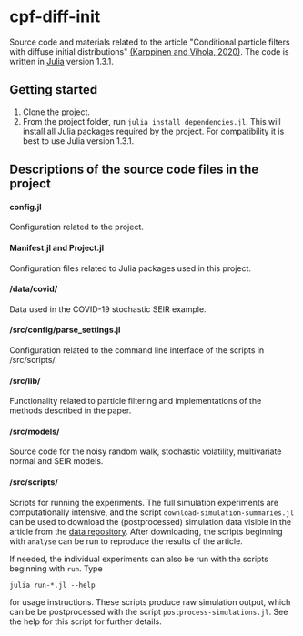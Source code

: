 # cpf-diff-init
Source code and materials related to the article "Conditional particle filters with diffuse initial distributions" [(Karppinen and Vihola, 2020)][arxiv].
The code is written in [Julia] version 1.3.1.

## Getting started

1. Clone the project.
2. From the project folder, run `julia install_dependencies.jl`. 
This will install all Julia packages required by the project. 
For compatibility it is best to use Julia version 1.3.1.

## Descriptions of the source code files in the project

#### config.jl
Configuration related to the project.

#### Manifest.jl and Project.jl
Configuration files related to Julia packages used in this project.

#### /data/covid/
Data used in the COVID-19 stochastic SEIR example.

#### /src/config/parse_settings.jl
Configuration related to the command line interface of the scripts in /src/scripts/.

#### /src/lib/
Functionality related to particle filtering and implementations of the methods
described in the paper.

#### /src/models/
Source code for the noisy random walk, stochastic volatility, multivariate normal and SEIR models.

#### /src/scripts/
Scripts for running the experiments.
The full simulation experiments are computationally intensive, and the script
`download-simulation-summaries.jl` can be used to download the (postprocessed)
simulation data visible in the article from the [data repository][data-repo].
After downloading, the scripts beginning with `analyse` can be run to reproduce the results of the article.

If needed, the individual experiments can also be run with the scripts beginning with `run`.
Type
```
julia run-*.jl --help
```
for usage instructions.
These scripts produce raw simulation output, which can be be postprocessed with the script `postprocess-simulations.jl`.
See the help for this script for further details.

[julia]: https://julialang.org/
[data-repo]: https://nextcloud.jyu.fi/index.php/s/zjeiwDoxaegGcRe
[arxiv]: https://arxiv.org/abs/2006.14877
